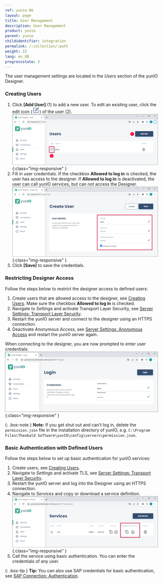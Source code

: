 ```yaml
---
ref: yunio-06
layout: page
title: User Management
description: User Management
product: yunio
parent: yunio
childidentifier: integration
permalink: /:collection/:path
weight: 22
lang: en_GB
progressstate: 5
---
```


The user management settings are located in the *Users* section of the yunIO Designer.

### Creating Users

1. Click **[Add User]** (1) to add a new user.
To edit an existing user, click the edit icon (![Edit](/img/content/yunio/edit.png)) of the user (2).<br>
![Users](/img/content/yunio/yunio-users.png){:class="img-responsive" }
2. Fill in user credentials.
If the checkbox **Allowed to log in** is checked, the user has access to the designer. If **Allowed to log in** is deactivated, the user can call yunIO services, but can not access the Designer.
![New-User](/img/content/yunio/yunio-new-user.png){:class="img-responsive" }
3. Click **[Save]** to save the credentials.

### Restricting Designer Access

Follow the steps below to restrict the designer access to defined users:

1. Create users that are allowed access to the designer, see [Creating Users](#creating-users).
Make sure the checkbox **Allowed to log in** is checked.
2. Navigate to *Settings* and activate Transport Layer Security, see [Server Settings: Transport Layer Security](./server-settings#transport-layer-security).
3. Restart the yunIO server and connect to the designer using an HTTPS connection.
4. Deactivate *Anonymous Access*, see [Server Settings: Anonymous Access](./server-settings#anonymous-access) and restart the yunIO server again.

When connecting to the designer, you are now prompted to enter user credentials:<br>
![Login](/img/content/yunio/yunio-login.png){:class="img-responsive" }

{: .box-note }
**Note:** If you get shut out and can't log in, delete the `permission.json` file in the installation directory of yunIO, e.g. `C:\Program Files\Theobald Software\yunIO\config\servers\permission.json`.

### Basic Authentication with Defined Users

Follow the steps below to set up basic authentication for yunIO services:

1. Create users, see [Creating Users](#creating-users).
2. Navigate to *Settings* and activate TLS, see [Server Settings: Transport Layer Security](./server-settings#transport-layer-security).
3. Restart the yunIO server and log into the Designer using an HTTPS connection.
4. Navigate to *Services* and copy or download a service definition.<br>
![Run-Service](/img/content/yunio/yunio-run-services-https.png){:class="img-responsive" }
5. Call the service using basic authentication. You can enter the credentials of any user.

{: .box-tip }
**Tip:** You can also use SAP credentials for basic authentication, see [SAP Connection: Authentication](./sap-connection#authentication).
